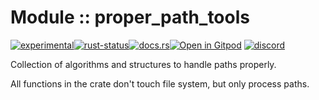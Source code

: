 <!-- {{# generate.module_header{} #}} -->

# Module :: proper_path_tools
<!--{ generate.module_header.start() }-->
 [![experimental](https://raster.shields.io/static/v1?label=&message=experimental&color=orange)](https://github.com/emersion/stability-badges#experimental)[![rust-status](https://github.com/Wandalen/wTools/actions/workflows/module_proper_path_tools_push.yml/badge.svg)](https://github.com/Wandalen/wTools/actions/workflows/module_proper_path_tools_push.yml)[![docs.rs](https://img.shields.io/docsrs/proper_path_tools?color=e3e8f0&logo=docs.rs)](https://docs.rs/proper_path_tools)[![Open in Gitpod](https://raster.shields.io/static/v1?label=try&message=online&color=eee&logo=gitpod&logoColor=eee)](https://gitpod.io/#RUN_PATH=.,SAMPLE_FILE=sample%2Frust%2Fproper_path_tools_trivial%2Fsrc%2Fmain.rs,RUN_POSTFIX=--example%20proper_path_tools_trivial/https://github.com/Wandalen/wTools)
[![discord](https://img.shields.io/discord/872391416519737405?color=eee&logo=discord&logoColor=eee&label=ask)](https://discord.gg/m3YfbXpUUY)
<!--{ generate.module_header.end }-->

Collection of algorithms and structures to handle paths properly.

All functions in the crate don't touch file system, but only process paths.

<!-- ### Basic use-case

```rust
use proper_path_tools::*;

fn main()
{
}
```

### To add to your project

```bash
cargo add proper_path_tools
```

### Try out from the repository

``` shell test
git clone https://github.com/Wandalen/wTools
cd wTools
cargo run --example proper_path_tools_trivial
cargo run
``` -->
